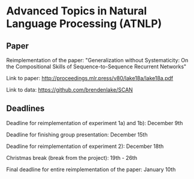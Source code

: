 # Advanced Topics in Natural Language Processing (ATNLP)

## Paper

Reimplementation of the paper: "Generalization without Systematicity:
On the Compositional Skills of Sequence-to-Sequence Recurrent Networks"

Link to paper: http://proceedings.mlr.press/v80/lake18a/lake18a.pdf

Link to data: https://github.com/brendenlake/SCAN

## Deadlines

Deadline for reimplementation of experiment 1a) and 1b): December 9th

Deadline for finishing group presentation: December 15th

Deadline for reimplementation of experiment 2): December 18th

Christmas break (break from the project): 19th - 26th

Final deadline for entire reimplementation of the paper: January 10th 
